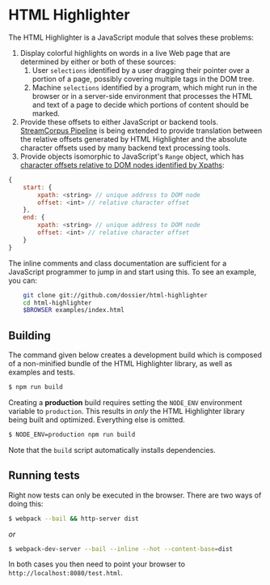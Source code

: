 # HTML Highlighter

The HTML Highlighter is a JavaScript module that solves these problems:

 1. Display colorful highlights on words in a live Web page that are
    determined by either or both of these sources:
    1. User `selections` identified by a user dragging their pointer
       over a portion of a page, possibly covering multiple tags in
       the DOM tree.
    1. Machine `selections` identified by a program, which might run
       in the browser or in a server-side environment that processes
       the HTML and text of a page to decide which portions of content
       should be marked.
 1. Provide these offsets to either JavaScript or backend tools.
    [StreamCorpus Pipeline](https:/github.com/trec-kba/streamcorpus-pipeline)
    is being extended to provide translation between the relative
    offsets generated by HTML Highlighter and the absolute character
    offsets used by many backend text processing tools.
 1. Provide objects isomorphic to JavaScript's `Range` object, which
    has [character offsets relative to DOM nodes identified by Xpaths](https://github.com/dossier/html-highlighter/blob/0.1.0/src/html_highlighter.js#L1067-L1076):
```javascript
{
    start: {
        xpath: <string> // unique address to DOM node
        offset: <int> // relative character offset
    },
    end: {
        xpath: <string> // unique address to DOM node
        offset: <int> // relative character offset
    }
}
```

The inline comments and class documentation are sufficient for a
JavaScript programmer to jump in and start using this.  To see an
example, you can:

```bash
    git clone git://github.com/dossier/html-highlighter
    cd html-highlighter
    $BROWSER examples/index.html
```

## Building

The command given below creates a development build which is composed of a
non-minified bundle of the HTML Highlighter library, as well as examples and
tests.

```sh
$ npm run build
```

Creating a **production** build requires setting the `NODE_ENV` environment
variable to `production`.  This results in *only* the HTML Highlighter
library being built and optimized.  Everything else is omitted.

```sh
$ NODE_ENV=production npm run build
```

Note that the `build` script automatically installs dependencies.


## Running tests

Right now tests can only be executed in the browser.  There are two ways of
doing this:

```sh
$ webpack --bail && http-server dist
```

*or*

```sh
$ webpack-dev-server --bail --inline --hot --content-base=dist
```

In both cases you then need to point your browser to
`http://localhost:8080/test.html`.